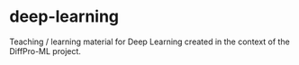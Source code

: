 # deep-learning
Teaching / learning material for Deep Learning created in the context of the DiffPro-ML project.
